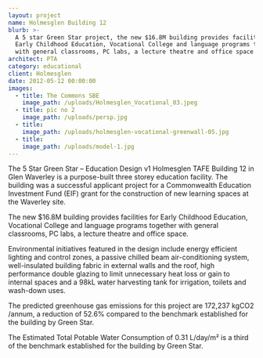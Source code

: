 ```yaml
---
layout: project
name: Holmesglen Building 12
blurb: >-
  A 5 star Green Star project, the new $16.8M building provides facilities for
  Early Childhood Education, Vocational College and language programs together
  with general classrooms, PC labs, a lecture theatre and office space.
architect: PTA
category: educational
client: Holmesglen
date: 2012-05-12 00:00:00
images:
  - title: The Commons SBE
    image_path: /uploads/Holmesglen_Vocational_03.jpeg
  - title: pic no 2
    image_path: /uploads/persp.jpg
  - title:
    image_path: /uploads/holmesglen-vocational-greenwall-05.jpg
  - title:
    image_path: /uploads/model-1.jpg
---
```



The 5 Star Green Star – Education Design v1 Holmesglen TAFE Building 12 in Glen Waverley is a purpose-built three storey education facility. The building was a successful applicant project for a Commonwealth Education Investment Fund (EIF) grant for the construction of new learning spaces at the Waverley site.

The new $16.8M building provides facilities for Early Childhood Education, Vocational College and language programs together with general classrooms, PC labs, a lecture theatre and office space.

Environmental initiatives featured in the design include energy efficient lighting and control zones, a passive chilled beam air-conditioning system, well-insulated building fabric in external walls and the roof, high performance double glazing to limit unnecessary heat loss or gain to internal spaces and a 98kL water harvesting tank for irrigation, toilets and wash-down uses.

The predicted greenhouse gas emissions for this project are 172,237 kgCO2 /annum, a reduction of 52.6% compared to the benchmark established for the building by Green Star.

The Estimated Total Potable Water Consumption of 0.31 L/day/m&sup2; is a third of the benchmark established for the building by Green Star.